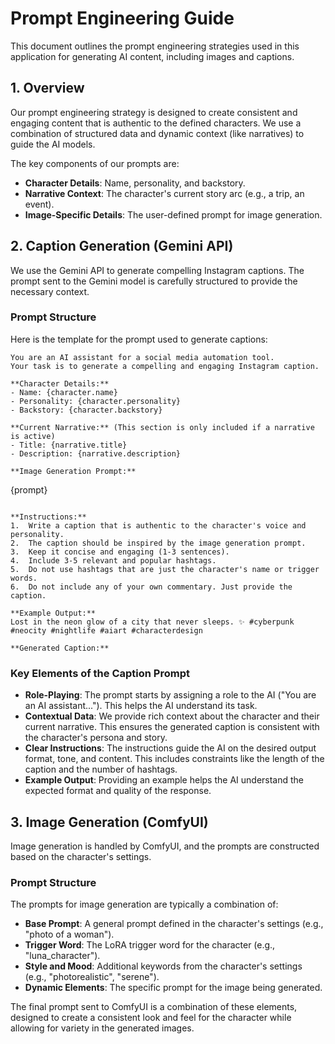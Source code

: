 # Prompt Engineering Guide

This document outlines the prompt engineering strategies used in this application for generating AI content, including images and captions.

## 1. Overview

Our prompt engineering strategy is designed to create consistent and engaging content that is authentic to the defined characters. We use a combination of structured data and dynamic context (like narratives) to guide the AI models.

The key components of our prompts are:
-   **Character Details**: Name, personality, and backstory.
-   **Narrative Context**: The character's current story arc (e.g., a trip, an event).
-   **Image-Specific Details**: The user-defined prompt for image generation.

## 2. Caption Generation (Gemini API)

We use the Gemini API to generate compelling Instagram captions. The prompt sent to the Gemini model is carefully structured to provide the necessary context.

### Prompt Structure

Here is the template for the prompt used to generate captions:

```
You are an AI assistant for a social media automation tool.
Your task is to generate a compelling and engaging Instagram caption.

**Character Details:**
- Name: {character.name}
- Personality: {character.personality}
- Backstory: {character.backstory}

**Current Narrative:** (This section is only included if a narrative is active)
- Title: {narrative.title}
- Description: {narrative.description}

**Image Generation Prompt:**
```
{prompt}
```

**Instructions:**
1.  Write a caption that is authentic to the character's voice and personality.
2.  The caption should be inspired by the image generation prompt.
3.  Keep it concise and engaging (1-3 sentences).
4.  Include 3-5 relevant and popular hashtags.
5.  Do not use hashtags that are just the character's name or trigger words.
6.  Do not include any of your own commentary. Just provide the caption.

**Example Output:**
Lost in the neon glow of a city that never sleeps. ✨ #cyberpunk #neocity #nightlife #aiart #characterdesign

**Generated Caption:**
```

### Key Elements of the Caption Prompt

-   **Role-Playing**: The prompt starts by assigning a role to the AI ("You are an AI assistant..."). This helps the AI understand its task.
-   **Contextual Data**: We provide rich context about the character and their current narrative. This ensures the generated caption is consistent with the character's persona and story.
-   **Clear Instructions**: The instructions guide the AI on the desired output format, tone, and content. This includes constraints like the length of the caption and the number of hashtags.
-   **Example Output**: Providing an example helps the AI understand the expected format and quality of the response.

## 3. Image Generation (ComfyUI)

Image generation is handled by ComfyUI, and the prompts are constructed based on the character's settings.

### Prompt Structure

The prompts for image generation are typically a combination of:

-   **Base Prompt**: A general prompt defined in the character's settings (e.g., "photo of a woman").
-   **Trigger Word**: The LoRA trigger word for the character (e.g., "luna_character").
-   **Style and Mood**: Additional keywords from the character's settings (e.g., "photorealistic", "serene").
-   **Dynamic Elements**: The specific prompt for the image being generated.

The final prompt sent to ComfyUI is a combination of these elements, designed to create a consistent look and feel for the character while allowing for variety in the generated images.
